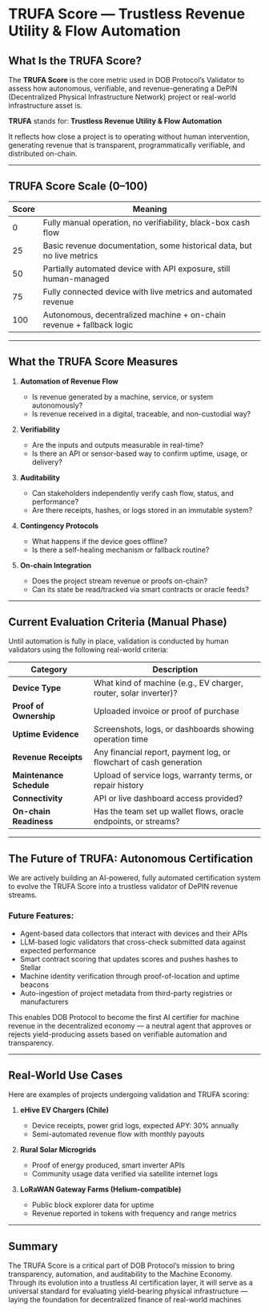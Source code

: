 # TRUFA Score — Trustless Revenue Utility & Flow Automation

## What Is the TRUFA Score?

The **TRUFA Score** is the core metric used in DOB Protocol’s Validator to assess how autonomous, verifiable, and revenue-generating a DePIN (Decentralized Physical Infrastructure Network) project or real-world infrastructure asset is.

**TRUFA** stands for:
**Trustless Revenue Utility & Flow Automation**

It reflects how close a project is to operating without human intervention, generating revenue that is transparent, programmatically verifiable, and distributed on-chain.

---

## TRUFA Score Scale (0–100)

| Score | Meaning                                                                |
| ----- | ---------------------------------------------------------------------- |
| 0     | Fully manual operation, no verifiability, black-box cash flow          |
| 25    | Basic revenue documentation, some historical data, but no live metrics |
| 50    | Partially automated device with API exposure, still human-managed      |
| 75    | Fully connected device with live metrics and automated revenue         |
| 100   | Autonomous, decentralized machine + on-chain revenue + fallback logic  |

---

## What the TRUFA Score Measures

1. **Automation of Revenue Flow**
   - Is revenue generated by a machine, service, or system autonomously?
   - Is revenue received in a digital, traceable, and non-custodial way?

2. **Verifiability**
   - Are the inputs and outputs measurable in real-time?
   - Is there an API or sensor-based way to confirm uptime, usage, or delivery?

3. **Auditability**
   - Can stakeholders independently verify cash flow, status, and performance?
   - Are there receipts, hashes, or logs stored in an immutable system?

4. **Contingency Protocols**
   - What happens if the device goes offline?
   - Is there a self-healing mechanism or fallback routine?

5. **On-chain Integration**
   - Does the project stream revenue or proofs on-chain?
   - Can its state be read/tracked via smart contracts or oracle feeds?

---

## Current Evaluation Criteria (Manual Phase)

Until automation is fully in place, validation is conducted by human validators using the following real-world criteria:

| Category                 | Description                                                        |
| ------------------------ | ------------------------------------------------------------------ |
| **Device Type**          | What kind of machine (e.g., EV charger, router, solar inverter)?   |
| **Proof of Ownership**   | Uploaded invoice or proof of purchase                              |
| **Uptime Evidence**      | Screenshots, logs, or dashboards showing operation time            |
| **Revenue Receipts**     | Any financial report, payment log, or flowchart of cash generation |
| **Maintenance Schedule** | Upload of service logs, warranty terms, or repair history          |
| **Connectivity**         | API or live dashboard access provided?                             |
| **On-chain Readiness**   | Has the team set up wallet flows, oracle endpoints, or streams?    |

---

## The Future of TRUFA: Autonomous Certification

We are actively building an AI-powered, fully automated certification system to evolve the TRUFA Score into a trustless validator of DePIN revenue streams.

### Future Features:

- Agent-based data collectors that interact with devices and their APIs
- LLM-based logic validators that cross-check submitted data against expected performance
- Smart contract scoring that updates scores and pushes hashes to Stellar
- Machine identity verification through proof-of-location and uptime beacons
- Auto-ingestion of project metadata from third-party registries or manufacturers

This enables DOB Protocol to become the first AI certifier for machine revenue in the decentralized economy — a neutral agent that approves or rejects yield-producing assets based on verifiable automation and transparency.

---

## Real-World Use Cases

Here are examples of projects undergoing validation and TRUFA scoring:

1. **eHive EV Chargers (Chile)**
   - Device receipts, power grid logs, expected APY: 30% annually
   - Semi-automated revenue flow with monthly payouts

2. **Rural Solar Microgrids**
   - Proof of energy produced, smart inverter APIs
   - Community usage data verified via satellite internet logs

3. **LoRaWAN Gateway Farms (Helium-compatible)**
   - Public block explorer data for uptime
   - Revenue reported in tokens with frequency and range metrics

---

## Summary

The TRUFA Score is a critical part of DOB Protocol’s mission to bring transparency, automation, and auditability to the Machine Economy. Through its evolution into a trustless AI certification layer, it will serve as a universal standard for evaluating yield-bearing physical infrastructure — laying the foundation for decentralized finance of real-world machines
